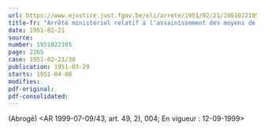 ```yaml
---
url: https://www.ejustice.just.fgov.be/eli/arrete/1951/02/21/1951022105/justel
title-fr: "Arrêté ministériel relatif à l'assainissement des moyens de transport ayant servi à des animaux. (NOTE : Consultation des versions antérieures à partir du 29-12-1990 et mise à jour au 02-09-1999)"
date: 1951-02-21
source:
number: 1951022105
page: 2265
case: 1951-02-21/30
publication: 1951-03-29
starts: 1951-04-08
modifies:
pdf-original:
pdf-consolidated:
---
```


(Abrogé) <AR 1999-07-09/43, art. 49, 2), 004;  En vigueur :  12-09-1999>
